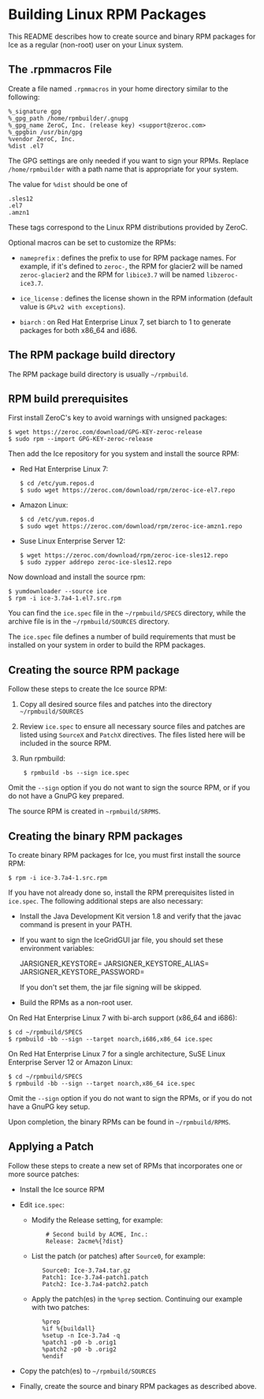 # Building Linux RPM Packages

This README describes how to create source and binary RPM packages for Ice
as a regular (non-root) user on your Linux system.

## The .rpmmacros File

Create a file named `.rpmmacros` in your home directory similar to the following:

    %_signature gpg
    %_gpg_path /home/rpmbuilder/.gnupg
    %_gpg_name ZeroC, Inc. (release key) <support@zeroc.com>
    %_gpgbin /usr/bin/gpg
    %vendor ZeroC, Inc.
    %dist .el7

The GPG settings are only needed if you want to sign your RPMs. Replace
`/home/rpmbuilder` with a path name that is appropriate for your system.

The value for `%dist` should be one of

    .sles12
    .el7
    .amzn1

These tags correspond to the Linux RPM distributions provided by ZeroC.

Optional macros can be set to customize the RPMs:

* `nameprefix` : defines the prefix to use for RPM package names. For example,
if it's defined to `zeroc-`, the RPM for glacier2 will be named `zeroc-glacier2`
and the RPM for `libice3.7` will be named `libzeroc-ice3.7`.

* `ice_license` : defines the license shown in the RPM information (default
value is `GPLv2 with exceptions`).

* `biarch` : on Red Hat Enterprise Linux 7, set biarch to 1 to generate packages for both x86_64 and i686.

## The RPM package build directory

The RPM package build directory is usually `~/rpmbuild`.

## RPM build prerequisites

First install ZeroC's key to avoid warnings with unsigned packages:

    $ wget https://zeroc.com/download/GPG-KEY-zeroc-release
    $ sudo rpm --import GPG-KEY-zeroc-release

Then add the Ice repository for you system and install the source RPM:

* Red Hat Enterprise Linux 7:

    ```
    $ cd /etc/yum.repos.d
    $ sudo wget https://zeroc.com/download/rpm/zeroc-ice-el7.repo
    ```

* Amazon Linux:

    ```
    $ cd /etc/yum.repos.d
    $ sudo wget https://zeroc.com/download/rpm/zeroc-ice-amzn1.repo
    ```

* Suse Linux Enterprise Server 12:

    ```
    $ wget https://zeroc.com/download/rpm/zeroc-ice-sles12.repo
    $ sudo zypper addrepo zeroc-ice-sles12.repo
    ```

Now download and install the source rpm:

    $ yumdownloader --source ice
    $ rpm -i ice-3.7a4-1.el7.src.rpm

You can find the `ice.spec` file in the `~/rpmbuild/SPECS` directory, while the archive
file is in the `~/rpmbuild/SOURCES` directory.

The `ice.spec` file defines a number of build requirements that must be installed on
your system in order to build the RPM packages.

## Creating the source RPM package

Follow these steps to create the Ice source RPM:

1. Copy all desired source files and patches into the directory `~/rpmbuild/SOURCES`

2. Review `ice.spec` to ensure all necessary source files and patches are listed
   using `SourceX` and `PatchX` directives. The files listed here will be included
   in the source RPM.

3. Run rpmbuild:

        $ rpmbuild -bs --sign ice.spec

Omit the `--sign` option if you do not want to sign the source RPM, or if you do
not have a GnuPG key prepared.

The source RPM is created in `~rpmbuild/SRPMS`.

## Creating the binary RPM packages

To create binary RPM packages for Ice, you must first install the source RPM:

    $ rpm -i ice-3.7a4-1.src.rpm

If you have not already done so, install the RPM prerequisites listed in `ice.spec`. 
The following additional steps are also necessary:

- Install the Java Development Kit version 1.8 and verify that the javac command
is present in your PATH.

- If you want to sign the IceGridGUI jar file, you should set
these environment variables:

   JARSIGNER_KEYSTORE=<path to the keystore file with the certificate>
   JARSIGNER_KEYSTORE_ALIAS=<alias of the certificate>
   JARSIGNER_KEYSTORE_PASSWORD=<keystore file password>

   If you don't set them, the jar file signing will be skipped.

- Build the RPMs as a non-root user.

On Red Hat Enterprise Linux 7 with bi-arch support (x86_64 and i686):

    $ cd ~/rpmbuild/SPECS
    $ rpmbuild -bb --sign --target noarch,i686,x86_64 ice.spec

On Red Hat Enterprise Linux 7 for a single architecture, SuSE Linux Enterprise Server 12 or Amazon Linux:

    $ cd ~/rpmbuild/SPECS
    $ rpmbuild -bb --sign --target noarch,x86_64 ice.spec

Omit the `--sign` option if you do not want to sign the RPMs, or if you do not
have a GnuPG key setup.

Upon completion, the binary RPMs can be found in `~/rpmbuild/RPMS`.

## Applying a Patch

Follow these steps to create a new set of RPMs that incorporates one or more
source patches:

- Install the Ice source RPM
- Edit `ice.spec`:
   - Modify the Release setting, for example:

             # Second build by ACME, Inc.:
             Release: 2acme%{?dist}

    - List the patch (or patches) after ``Source0``, for example:

             Source0: Ice-3.7a4.tar.gz
             Patch1: Ice-3.7a4-patch1.patch
             Patch2: Ice-3.7a4-patch2.patch

    - Apply the patch(es) in the `%prep` section. Continuing our example with
      two patches:

             %prep
             %if %{buildall}
             %setup -n Ice-3.7a4 -q
             %patch1 -p0 -b .orig1
             %patch2 -p0 -b .orig2
             %endif

- Copy the patch(es) to `~/rpmbuild/SOURCES`

- Finally, create the source and binary RPM packages as described above.
